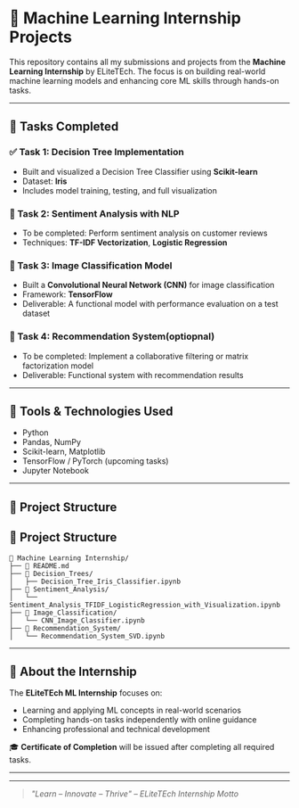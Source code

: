 # 🌟 Machine Learning Internship Projects

This repository contains all my submissions and projects from the **Machine Learning Internship** by ELiteTEch. The focus is on building real-world machine learning models and enhancing core ML skills through hands-on tasks.

---

## 📌 Tasks Completed

### ✅ Task 1: Decision Tree Implementation
- Built and visualized a Decision Tree Classifier using **Scikit-learn**
- Dataset: **Iris**
- Includes model training, testing, and full visualization

### 📝 Task 2: Sentiment Analysis with NLP
- To be completed: Perform sentiment analysis on customer reviews
- Techniques: **TF-IDF Vectorization**, **Logistic Regression**

### 🧠 Task 3: Image Classification Model
- Built a **Convolutional Neural Network (CNN)** for image classification
- Framework: **TensorFlow**
- Deliverable: A functional model with performance evaluation on a test dataset

### 🎯 Task 4: Recommendation System(optiopnal)
- To be completed: Implement a collaborative filtering or matrix factorization model
- Deliverable: Functional system with recommendation results

---

## 🧰 Tools & Technologies Used

- Python
- Pandas, NumPy
- Scikit-learn, Matplotlib
- TensorFlow / PyTorch (upcoming tasks)
- Jupyter Notebook

---

## 📁 Project Structure

## 📁 Project Structure

```
📁 Machine Learning Internship/
├── 📄 README.md
├── 📁 Decision_Trees/
│   ├── Decision_Tree_Iris_Classifier.ipynb
├── 📁 Sentiment_Analysis/
│   └── Sentiment_Analysis_TFIDF_LogisticRegression_with_Visualization.ipynb
├── 📁 Image_Classification/
│   └── CNN_Image_Classifier.ipynb
├── 📁 Recommendation_System/
│   └── Recommendation_System_SVD.ipynb
```

---

## 🙌 About the Internship

The **ELiteTEch ML Internship** focuses on:
- Learning and applying ML concepts in real-world scenarios
- Completing hands-on tasks independently with online guidance
- Enhancing professional and technical development

🎓 **Certificate of Completion** will be issued after completing all required tasks.

---

---

> *"Learn – Innovate – Thrive" – ELiteTEch Internship Motto*

